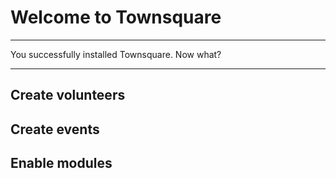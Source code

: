 # Welcome to Townsquare

* * *

<p class="big">You successfully installed Townsquare. Now what?</p>

* * *

<div class="clearfix">
  <div class="grid-4 alpha">
     <h2>Create volunteers</h2>
  </div>
  <div class="grid-4">
     <h2>Create events</h2>
  </div>
  <div class="grid-4 omega">
    <h2>Enable modules</h2>
  </div>
</div>
